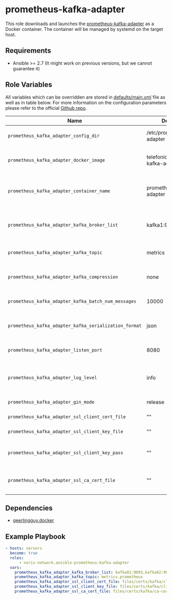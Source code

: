 # prometheus-kafka-adapter

This role downloads and launches the [prometheus-kafka-adapter][pka]
as a Docker container. The container will be managed by systemd on the target
host.

## Requirements

- Ansible >= 2.7 (It might work on previous versions, but we cannot guarantee it)

## Role Variables

All variables which can be overridden are stored in
[defaults/main.yml](defaults/main.yml) file as well as in table below. For more information on the configuration parameters please
refer to the official [Github repo][pka].

Name|Default Value|Description
---|---|---
`prometheus_kafka_adapter_config_dir`|/etc/prometheus-kafka-adapter|The config dir on the target host.
`prometheus_kafka_adapter_docker_image`|telefonica/prometheus-kafka-adapter:1.6.0|The Docker image to use for the adapter.
`prometheus_kafka_adapter_container_name`|prometheus-kafka-adapter|The name of the container to be run on the target host.
`prometheus_kafka_adapter_kafka_broker_list`|kafka1:9092,kafka2:9092|A list of Kafka brokers to send the data to.
`prometheus_kafka_adapter_kafka_topic`|metrics|The Kafka topic to send the data to.
`prometheus_kafka_adapter_kafka_compression`|none|The compression type to be used.
`prometheus_kafka_adapter_kafka_batch_num_messages`|10000|The number of batches to write.
`prometheus_kafka_adapter_kafka_serialization_format`|json|Defines the serialization format (`json` or `avro-json`)
`prometheus_kafka_adapter_listen_port`|8080|The HTTP port to listen on.
`prometheus_kafka_adapter_log_level`|info|The log level of prometheus-kafka-adapter.
`prometheus_kafka_adapter_gin_mode`|release|The [gin][gin] log level.
`prometheus_kafka_adapter_ssl_client_cert_file`|""|Kafka client cert file.
`prometheus_kafka_adapter_ssl_client_key_file`|""|Kafka client cert key file.
`prometheus_kafka_adapter_ssl_client_key_pass`|""|Kafka client cert key password string.
`prometheus_kafka_adapter_ssl_ca_cert_file`|""|Kafka SSL Broker CA certificate file.

## Dependencies

- [geerlingguy.docker](https://github.com/geerlingguy/ansible-role-docker)

## Example Playbook

```yaml
- hosts: servers
  become: true
  roles:
      - noris-network.ansible-prometheus-kafka-adapter
  vars:
    prometheus_kafka_adapter_kafka_broker_list: kafka01:9093,kafka02:9093,kafka03:9093
    prometheus_kafka_adapter_kafka_topic: metrics.prometheus
    prometheus_kafka_adapter_ssl_client_cert_file: files/certs/kafka/client-cert.pem
    prometheus_kafka_adapter_ssl_client_key_file: files/certs/kafka/client-key.pem
    prometheus_kafka_adapter_ssl_ca_cert_file: files/certs/kafka/ca-cert.pem
```

[gin]: https://github.com/gin-gonic/gin
[pka]: https://github.com/Telefonica/prometheus-kafka-adapter